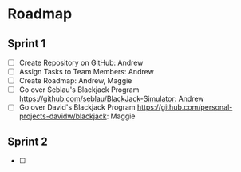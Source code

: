 # Roadmap
## Sprint 1
- [ ] Create Repository on GitHub: Andrew
- [ ] Assign Tasks to Team Members: Andrew
- [ ] Create Roadmap: Andrew, Maggie
- [ ] Go over Seblau's Blackjack Program <https://github.com/seblau/BlackJack-Simulator>: Andrew
- [ ] Go over David's Blackjack Program <https://github.com/personal-projects-davidw/blackjack>: Maggie 

## Sprint 2
- [ ] 